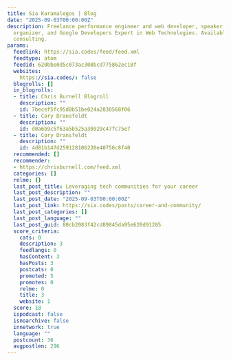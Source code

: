 ```yaml
---
title: Sia Karamalegos | Blog
date: "2025-09-03T00:00:00Z"
description: Freelance performance engineer and web developer, speaker, teacher, community
  organizer, and Google Developers Expert in Web Technologies. Available for contract
  consulting.
params:
  feedlink: https://sia.codes/feed/feed.xml
  feedtype: atom
  feedid: 620bbe0d5c073ac308bcd775862ec18f
  websites:
    https://sia.codes/: false
  blogrolls: []
  in_blogrolls:
  - title: Chris Burnell Blogroll
    description: ""
    id: 7becef5fc95d0b51be024a2830568f06
  - title: Cory Dransfeldt
    description: ""
    id: d0a6b9c5f63a5b525a30929c47fc75e7
  - title: Cory Dransfeldt
    description: ""
    id: 4d81b147d259128106230e40756c8f40
  recommended: []
  recommender:
  - https://chrisburnell.com/feed.xml
  categories: []
  relme: {}
  last_post_title: Leveraging tech communities for your career
  last_post_description: ""
  last_post_date: "2025-09-03T00:00:00Z"
  last_post_link: https://sia.codes/posts/career-and-community/
  last_post_categories: []
  last_post_language: ""
  last_post_guid: 80cb2083f42cd89845da95e628d91285
  score_criteria:
    cats: 0
    description: 3
    feedlangs: 0
    hasContent: 3
    hasPosts: 3
    postcats: 0
    promoted: 5
    promotes: 0
    relme: 0
    title: 3
    website: 1
  score: 18
  ispodcast: false
  isnoarchive: false
  innetwork: true
  language: ""
  postcount: 36
  avgpostlen: 296
---
```

